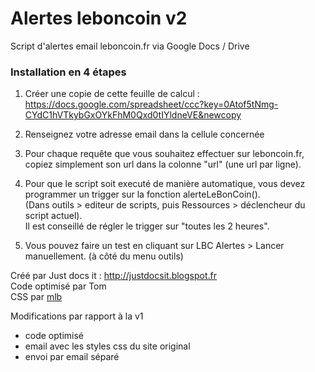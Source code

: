 Alertes leboncoin v2
====================

Script d'alertes email leboncoin.fr via Google Docs / Drive

### Installation en 4 étapes
1. Créer une copie de cette feuille de calcul : https://docs.google.com/spreadsheet/ccc?key=0Atof5tNmg-CYdC1hVTkybGxOYkFhM0Qxd0tIYldneVE&newcopy  

2. Renseignez votre adresse email dans la cellule concernée  

3. Pour chaque requête que vous souhaitez effectuer sur leboncoin.fr, copiez simplement son url dans la colonne "url" (une url par ligne).  

4. Pour que le script soit executé de manière automatique, vous devez programmer un trigger sur la fonction alerteLeBonCoin().  
(Dans outils > editeur de scripts, puis Ressources > déclencheur du script actuel).  
Il est conseillé de régler le trigger sur "toutes les 2 heures".

5. Vous pouvez faire un test en cliquant sur LBC Alertes > Lancer manuellement. (à côté du menu outils)

Créé par Just docs it : http://justdocsit.blogspot.fr  
Code optimisé par Tom  
CSS par [mlb](http://www.maximelebreton.com)  

Modifications par rapport à la v1
* code optimisé
* email avec les styles css du site original
* envoi par email séparé

